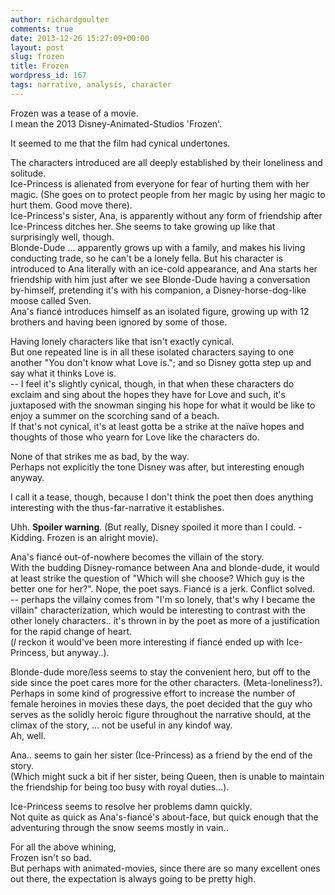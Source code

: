 ```yaml
---
author: richardgoulter
comments: true
date: 2013-12-26 15:27:09+00:00
layout: post
slug: frozen
title: Frozen
wordpress_id: 167
tags: narrative, analysis, character
---
```


Frozen was a tease of a movie.  
I mean the 2013 Disney-Animated-Studios 'Frozen'.

It seemed to me that the film had cynical undertones.

The characters introduced are all deeply established by their loneliness and solitude.  
Ice-Princess is alienated from everyone for fear of hurting them with her magic. (She goes on to protect people from her magic by using her magic to hurt them. Good move there).  
Ice-Princess's sister, Ana, is apparently without any form of friendship after Ice-Princess ditches her. She seems to take growing up like that surprisingly well, though.  
Blonde-Dude ... apparently grows up with a family, and makes his living conducting trade, so he can't be a lonely fella. But his character is introduced to Ana literally with an ice-cold appearance, and Ana starts her friendship with him just after we see Blonde-Dude having a conversation by-himself, pretending it's with his companion, a Disney-horse-dog-like moose called Sven.  
Ana's fiancé introduces himself as an isolated figure, growing up with 12 brothers and having been ignored by some of those.

Having lonely characters like that isn't exactly cynical.  
But one repeated line is in all these isolated characters saying to one another "You don't know what Love is."; and so Disney gotta step up and say what it thinks Love is.  
-- I feel it's slightly cynical, though, in that when these characters do exclaim and sing about the hopes they have for Love and such, it's juxtaposed with the snowman singing his hope for what it would be like to enjoy a summer on the scorching sand of a beach.  
If that's not cynical, it's at least gotta be a strike at the naïve hopes and thoughts of those who yearn for Love like the characters do.

None of that strikes me as bad, by the way.  
Perhaps not explicitly the tone Disney was after, but interesting enough anyway.

I call it a tease, though, because I don't think the poet then does anything interesting with the thus-far-narrative it establishes.

Uhh. **Spoiler warning**. (But really, Disney spoiled it more than I could. - Kidding. Frozen is an alright movie).

Ana's fiancé out-of-nowhere becomes the villain of the story.  
With the budding Disney-romance between Ana and blonde-dude, it would at least strike the question of "Which will she choose? Which guy is the better one for her?". Nope, the poet says. Fiancé is a jerk. Conflict solved.  
-- perhaps the villainy comes from "I'm so lonely, that's why I became the villain" characterization, which would be interesting to contrast with the other lonely characters.. it's thrown in by the poet as more of a justification for the rapid change of heart.  
(_I_ reckon it would've been more interesting if fiancé ended up with Ice-Princess, but anyway..).

Blonde-dude more/less seems to stay the convenient hero, but off to the side since the poet cares more for the other characters. (Meta-loneliness?).  
Perhaps in some kind of progressive effort to increase the number of female heroines in movies these days, the poet decided that the guy who serves as the solidly heroic figure throughout the narrative should, at the climax of the story, ... not be useful in any kindof way.  
Ah, well.

Ana.. seems to gain her sister (Ice-Princess) as a friend by the end of the story.  
(Which might suck a bit if her sister, being Queen, then is unable to maintain the friendship for being too busy with royal duties...).

Ice-Princess seems to resolve her problems damn quickly.  
Not quite as quick as Ana's-fiancé's about-face, but quick enough that the adventuring through the snow seems mostly in vain..

For all the above whining,  
Frozen isn't so bad.  
But perhaps with animated-movies, since there are so many excellent ones out there, the expectation is always going to be pretty high.
